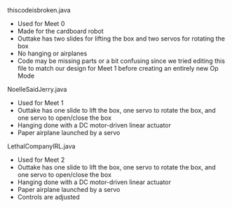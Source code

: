 thiscodeisbroken.java
 - Used for Meet 0
 - Made for the cardboard robot
 - Outtake has two slides for lifting the box and two servos for rotating the box
 - No hanging or airplanes
 - Code may be missing parts or a bit confusing since we tried editing this file to match our design for Meet 1 before creating an entirely new Op Mode

NoelleSaidJerry.java
 - Used for Meet 1
 - Outtake has one slide to lift the box, one servo to rotate the box, and one servo to open/close the box
 - Hanging done with a DC motor-driven linear actuator
 - Paper airplane launched by a servo

LethalCompanyIRL.java
 - Used for Meet 2
 - Outtake has one slide to lift the box, one servo to rotate the box, and one servo to open/close the box
 - Hanging done with a DC motor-driven linear actuator
 - Paper airplane launched by a servo
 - Controls are adjusted

